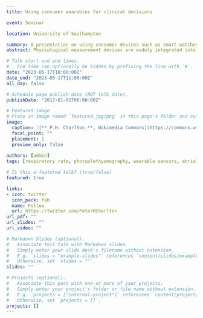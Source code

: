```yaml
---
title: Using consumer wearables for clinical decisions

event: Seminar

location: University of Southampton

summary: A presentation on using consumer devices such as smart watches for clinical decision making.
abstract: Physiological measurement devices are widely integrated into clinical practice, ranging from blood pressure measurement in primary care, to continuous oxygen saturation monitoring in intensive care. Consumer wearables such as smartwatches potentially provide opportunity to monitor health and detect diseases unobtrusively outside of the clinical setting, in daily life. However, much work is required to establish pathways to use consumer wearables for clinical decision making. In this talk, Peter Charlton will present an introduction to consumer wearables, focusing on the capabilities provided by photoplethysmography and electrocardiography sensors. He will then summarise potential clinical applications, highlighting contributions from his research towards making these applications a reality. Finally, he will share some areas for consideration to ensure consumer wearables can be used robustly for clinical decision making.

# Talk start and end times.
#   End time can optionally be hidden by prefixing the line with `#`.
date: "2023-05-17T10:00:00Z"
date_end: "2023-05-17T11:00:00Z"
all_day: false

# Schedule page publish date (NOT talk date).
publishDate: "2017-01-01T00:00:00Z"

# Featured image
# Place an image named `featured.jpg/png` in this page's folder and customize its options here.
image: 
  caption: '[**_P.H. Charlton_**, Wikimedia Commons](https://commons.wikimedia.org/wiki/File:Max_Health_Band.jpg) ([CC BY 4.0](https://creativecommons.org/licenses/by/4.0/))'
  focal_point: ""
  placement: 1
  preview_only: false
  
authors: [admin]
tags: [respiratory rate, photoplethysmography, wearable sensors, atrial fibrillation]

# Is this a featured talk? (true/false)
featured: true

links:
- icon: twitter
  icon_pack: fab
  name: Follow
  url: https://twitter.com/PeterHCharlton
url_pdf: ""
url_slides: ""
url_video: ""

# Markdown Slides (optional).
#   Associate this talk with Markdown slides.
#   Simply enter your slide deck's filename without extension.
#   E.g. `slides = "example-slides"` references `content/slides/example-slides.md`.
#   Otherwise, set `slides = ""`.
slides: ""

# Projects (optional).
#   Associate this post with one or more of your projects.
#   Simply enter your project's folder or file name without extension.
#   E.g. `projects = ["internal-project"]` references `content/project/deep-learning/index.md`.
#   Otherwise, set `projects = []`.
projects: []
---
```

